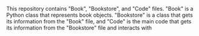 This repository contains "Book", "Bookstore", and "Code" files. "Book" is a Python class that represents book objects. "Bookstore" is a class that gets its information from the "Book" file, and "Code" is the main code that gets its information from the "Bookstore" file and interacts with 
